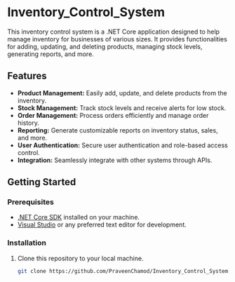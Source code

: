 # Inventory_Control_System 

This inventory control system is a .NET Core application designed to help manage inventory for businesses of various sizes. It provides functionalities for adding, updating, and deleting products, managing stock levels, generating reports, and more.

## Features

- **Product Management:** Easily add, update, and delete products from the inventory.
- **Stock Management:** Track stock levels and receive alerts for low stock.
- **Order Management:** Process orders efficiently and manage order history.
- **Reporting:** Generate customizable reports on inventory status, sales, and more.
- **User Authentication:** Secure user authentication and role-based access control.
- **Integration:** Seamlessly integrate with other systems through APIs.

## Getting Started

### Prerequisites

- [.NET Core SDK](https://dotnet.microsoft.com/download) installed on your machine.
- [Visual Studio](https://visualstudio.microsoft.com/downloads/) or any preferred text editor for development.

### Installation

1. Clone this repository to your local machine.
   ```bash
   git clone https://github.com/PraveenChamod/Inventory_Control_System.git
